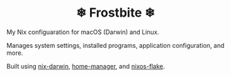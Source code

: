 
<h1 align="center">❄ Frostbite ❄</h1>

My Nix configuaration for macOS (Darwin) and Linux.

Manages system settings, installed programs, application configuration, and more.

Built using [nix-darwin](https://github.com/LnL7/nix-darwin), [home-manager](https://github.com/nix-community/home-manager), and [nixos-flake](https://github.com/nix-community/home-manager).
